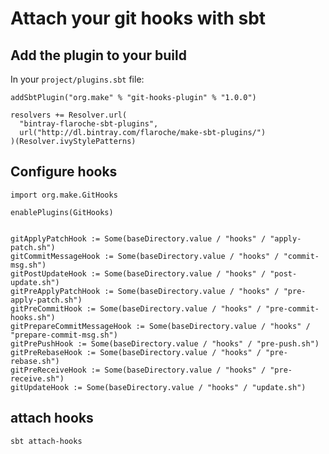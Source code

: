 # Attach your git hooks with sbt

## Add the plugin to your build

In your `project/plugins.sbt` file:

```sbtshell
addSbtPlugin("org.make" % "git-hooks-plugin" % "1.0.0")

resolvers += Resolver.url(
  "bintray-flaroche-sbt-plugins",
  url("http://dl.bintray.com/flaroche/make-sbt-plugins/")
)(Resolver.ivyStylePatterns)
```

## Configure hooks

```sbtshell
import org.make.GitHooks

enablePlugins(GitHooks)


gitApplyPatchHook := Some(baseDirectory.value / "hooks" / "apply-patch.sh")
gitCommitMessageHook := Some(baseDirectory.value / "hooks" / "commit-msg.sh")
gitPostUpdateHook := Some(baseDirectory.value / "hooks" / "post-update.sh")
gitPreApplyPatchHook := Some(baseDirectory.value / "hooks" / "pre-apply-patch.sh")
gitPreCommitHook := Some(baseDirectory.value / "hooks" / "pre-commit-hooks.sh")
gitPrepareCommitMessageHook := Some(baseDirectory.value / "hooks" / "prepare-commit-msg.sh")
gitPrePushHook := Some(baseDirectory.value / "hooks" / "pre-push.sh")
gitPreRebaseHook := Some(baseDirectory.value / "hooks" / "pre-rebase.sh")
gitPreReceiveHook := Some(baseDirectory.value / "hooks" / "pre-receive.sh")
gitUpdateHook := Some(baseDirectory.value / "hooks" / "update.sh")
```

## attach hooks 

```bash
sbt attach-hooks
```
